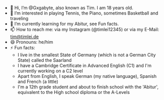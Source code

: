 - 👋 Hi, I’m @Gxgabyte, also known as Tim. I am 18 years old.
- 👀 I’m interested in playing Tennis, the Piano, sometimes Basketball and traveling
- 🌱 I’m currently learning for my Abitur, see Fun facts.
- 📫 How to reach me: via my Instagram (@timlei12345) or via my E-Mail: tim@timlei.de
- 😄 Pronouns: he/him
- ⚡ Fun facts:
  - I live in the smallest State of Germany (which is not a German City State) called the Saarland
  - I have a Cambridge Certificate in Advanced English (C1) and I'm currently working on a C2 level
  - Apart from English, I speak German (my native language), Spanish and French (a little)
  - I'm a 12th grade student and about to finish school with the 'Abitur', equivalent to the High school diploma or the A-Levels

<!---
Gxgabyte/Gxgabyte is a ✨ special ✨ repository because its `README.md` (this file) appears on your GitHub profile.
You can click the Preview link to take a look at your changes.
--->
